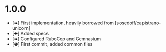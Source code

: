 1.0.0
=====

* [➠] First implementation, heavily borrowed from [sosedoff/capistrano-unicorn]
* [✚] Added specs
* [➠] Configured RuboCop and Gemnasium
* [❶] First commit, added common files